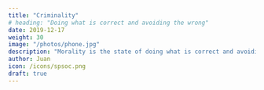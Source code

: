 ```yaml
---
title: "Criminality"
# heading: "Doing what is correct and avoiding the wrong"
date: 2019-12-17
weight: 30
image: "/photos/phone.jpg"
description: "Morality is the state of doing what is correct and avoiding the wrong in order to have sustainable happiness for as long as possible and for as many entities as possible"
author: Juan
icon: /icons/spsoc.png
draft: true
---
```


